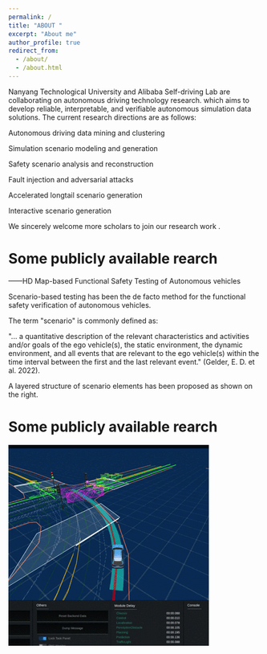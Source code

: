 ```yaml
---
permalink: /
title: "ABOUT "
excerpt: "About me"
author_profile: true
redirect_from: 
  - /about/
  - /about.html
---
```


Nanyang Technological University and Alibaba Self-driving Lab are collaborating on autonomous driving technology research. which aims to develop reliable, interpretable, and verifiable autonomous simulation data solutions. The current research directions are as follows:


Autonomous driving data mining and clustering


Simulation scenario modeling and generation


Safety scenario analysis and reconstruction


Fault injection and adversarial attacks


Accelerated longtail scenario generation


Interactive scenario generation


We sincerely welcome more scholars to join our research work . 


Some publicly available rearch
======
——HD Map-based Functional Safety Testing of Autonomous vehicles


Scenario-based testing has been the de facto method for the functional safety verification of autonomous vehicles.

The term "scenario" is commonly defined as:


"... a quantitative description of the relevant characteristics and activities and/or goals of the ego vehicle(s), the static environment, the dynamic environment, and all events that are relevant to the ego vehicle(s) within the time interval between the first and the last relevant event."  (Gelder, E. D. et al. 2022).


A layered structure of scenario elements has been proposed as shown on the right.


Some publicly available rearch
======


![test_img](../images/collision.GIF)
